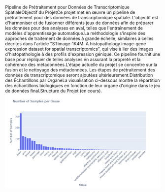 Pipeline de Prétraitement pour Données de Transcriptomique SpatialeObjectif du ProjetCe projet met en œuvre un pipeline de prétraitement pour des données de transcriptomique spatiale. L'objectif est d'harmoniser et de fusionner différents jeux de données afin de préparer les données pour des analyses en aval, telles que l'entraînement de modèles d'apprentissage automatique.La méthodologie s'inspire des approches de traitement de données à grande échelle, similaires à celles décrites dans l'article "STimage-1K4M: A histopathology image-gene expression dataset for spatial transcriptomics", qui vise à lier des images d'histopathologie à des profils d'expression génique. Ce pipeline fournit une base pour répliquer de telles analyses en assurant la propreté et la cohérence des métadonnées.L'étape actuelle du projet se concentre sur la fusion et le nettoyage des métadonnées. Les étapes de prétraitement des données de transcriptomique seront ajoutées ultérieurement.Distribution des Échantillons par OrganeLa visualisation ci-dessous montre la répartition des échantillons biologiques en fonction de leur organe d'origine dans le jeu de données final.Structure du Projet (en cours). ![Image de la distribution des datasets par organe.](newplot.png)
